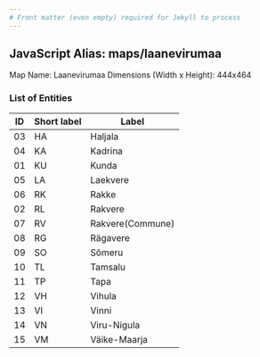 ```yaml
---
# Front matter (even empty) required for Jekyll to process
---
```


## JavaScript Alias: maps/laanevirumaa

Map Name: Laanevirumaa
Dimensions (Width x Height): 444x464





### List of Entities

ID | Short label | Label
---|---|---|
03|HA|Haljala
04|KA|Kadrina
01|KU|Kunda
05|LA|Laekvere
06|RK|Rakke
02|RL|Rakvere
07|RV|Rakvere(Commune)
08|RG|Rägavere
09|SO|Sõmeru
10|TL|Tamsalu
11|TP|Tapa
12|VH|Vihula
13|VI|Vinni
14|VN|Viru-Nigula
15|VM|Väike-Maarja

